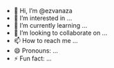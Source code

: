 - 👋 Hi, I’m @ezvanaza
- 👀 I’m interested in ...
- 🌱 I’m currently learning ...
- 💞️ I’m looking to collaborate on ...
- 📫 How to reach me ...
- 😄 Pronouns: ...
- ⚡ Fun fact: ...

<!---
ezvanaza/ezvanaza is a ✨ special ✨ repository because its `README.md` (this file) appears on your GitHub profile.
You can click the Preview link to take a look at your changes.
--->
